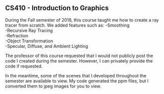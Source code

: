 ## CS410 - Introduction to Graphics

During the Fall semester of 2018, this course taught me how to create a ray tracer from scratch. We added features such as:
  -Smoothing<br>
  -Recursive Ray Tracing<br>
  -Refraction<br>
  -Object Transformation<br>
  -Specular, Diffuse, and Ambient Lighting<br>

The professor of this course requested that I would not publicly post the code I created during the semester. However, I can
  privately provide the code if requested.
  
In the meantime, some of the scenes that I developed throughout the semester are available to view. My code generated the ppm files, but I converted them to jpeg images for you to view.
